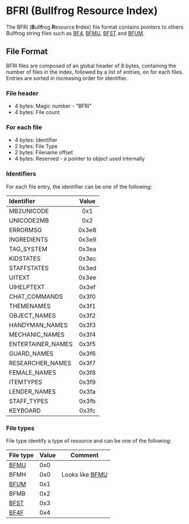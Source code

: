 # BFRI (Bullfrog Resource Index)

The BFRI (**B**ull**f**rog **R**esource **I**ndex) file format contains pointers to others Bullfrog string files such as [BF4](/formats/bf4.html), [BFMU](/formats/bfmu.html), [BFST](/formats/bfst.html) and [BFUM](/formats/bfum.html).

## File Format

BFRI files are composed of an global header of 8 bytes, containing the number of files in the index, followed by a list of entries, on for each files.
Entries are sorted in increasing order for identifier.

### File header

* 4 bytes: Magic number - "BFRI"
* 4 bytes: File count

### For each file

* 4 bytes: Identifier
* 2 bytes: File Type
* 2 bytes: Filename offset
* 4 bytes: Reserved - a pointer to object used internally

### Identifiers

For each file entry, the identifier can be one of the following:

|  Identifier          | Value   |
|:---------------------|:-------:|
| MB2UNICODE           |  0x1    |
| UNICODE2MB           |  0x2    |
| ERRORMSG             |  0x3e8  |
| INGREDIENTS          |  0x3e9  |
| TAG_SYSTEM           |  0x3ea  |
| KIDSTATES            |  0x3ec  |
| STAFFSTATES          |  0x3ed  |
| UITEXT               |  0x3ee  |
| UIHELPTEXT           |  0x3ef  |
| CHAT_COMMANDS        |  0x3f0  |
| THEMENAMES           |  0x3f1  |
| OBJECT_NAMES         |  0x3f2  |
| HANDYMAN_NAMES       |  0x3f3  |
| MECHANIC_NAMES       |  0x3f4  |
| ENTERTAINER_NAMES    |  0x3f5  |
| GUARD_NAMES          |  0x3f6  |
| RESEARCHER_NAMES     |  0x3f7  |
| FEMALE_NAMES         |  0x3f8  |
| ITEMTYPES            |  0x3f9  |
| LENDER_NAMES         |  0x3fa  |
| STAFF_TYPES          |  0x3fb  |
| KEYBOARD             |  0x3fc  |

### File types

File type identify a type of resource and can be one of the following:

| File type                  | Value | Comment                               |
|----------------------------|-------|---------------------------------------|
| [BFMU](/formats/bfmu.html) |  0x0  |                                       |
| BFMH                       |  0x0  | Looks like [BFMU](/formats/bfmu.html) |
| [BFUM](/formats/bfum.html) |  0x1  |                                       |
| BFMB                       |  0x2  |                                       |
| [BFST](/formats/bfst.html) |  0x3  |                                       |
| [BF4F](/formats/bf4.html)  |  0x4  |                                       |

